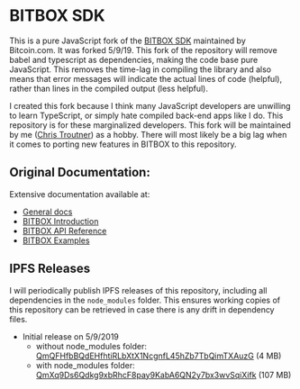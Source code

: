 # BITBOX SDK
This is a pure JavaScript fork of
the [BITBOX SDK](https://github.com/Bitcoin-com/bitbox-sdk) maintained
by Bitcoin.com. It was forked 5/9/19. This fork of the repository will remove
babel and typescript as dependencies, making the code base pure JavaScript.
This removes the time-lag in compiling the library and also means that error messages
will indicate the actual lines of code (helpful), rather than lines in the
compiled output (less helpful).

I created this fork because I think many JavaScript developers are unwilling to
learn TypeScript, or simply hate compiled back-end apps like I do. This
repository is for
these marginalized developers. This fork will be maintained by
me ([Chris Troutner](https://memo.cash/profile/1NpYaazpQ26KrMTeFf66zVKy6x9KzcLgTA)) as
a hobby. There will most likely be a big lag when it comes to porting new
features in BITBOX to this repository.

## Original Documentation:

Extensive documentation available at:

- [General docs](https://developer.bitcoin.com)
- [BITBOX Introduction](https://developer.bitcoin.com/bitbox)
- [BITBOX API Reference](https://developer.bitcoin.com/bitbox/docs/getting-started)
- [BITBOX Examples](./examples)

## IPFS Releases

I will periodically publish IPFS releases of this repository, including all
dependencies in the `node_modules` folder. This ensures working copies of this
repository can be retrieved in case there is any drift in dependency files.

- Initial release on 5/9/2019
  - without node_modules folder: [QmQFHfbBQdEHfhtiRLbXtX1NcgnfL45hZb7TbQimTXAuzG](ipfs://QmQFHfbBQdEHfhtiRLbXtX1NcgnfL45hZb7TbQimTXAuzG) (4 MB)
  - with node_modules folder: [QmXq9Ds6Qdkg9xbRhcF8pay9KabA6QN2y7bx3wvSqiXifk](ipfs://QmXq9Ds6Qdkg9xbRhcF8pay9KabA6QN2y7bx3wvSqiXifk) (107 MB)
